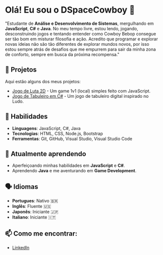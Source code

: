 # Olá! Eu sou o DSpaceCowboy 👋

"Estudante de **Análise e Desenvolvimento de Sistemas**, mergulhando em **JavaScript**, **C#** e **Java**. No meu tempo livre, estou lendo, jogando, desconstruindo jogos e tentando entender como Cowboy Bebop consegue ser tão bom em misturar filosofia e ação. Acredito que programar e explorar novas ideias não são tão diferentes de explorar mundos novos, por isso estou sempre atrás de desafios que me empurrem para sair da minha zona de conforto, sempre em busca da próxima recompensa."

## 🚀 Projetos

Aqui estão alguns dos meus projetos:

- [Jogo de Luta 2D](https://github.com/DSpaceCowboy/Fighting-Game) - Um game 1v1 (local) simples feito com JavaScript.
- [Jogo de Tabuleiro em C#](https://github.com/DSpaceCowboy/Ludo-Game) - Um jogo de tabuleiro digital inspirado no Ludo.

## 🔧 Habilidades

- **Linguagens**: JavaScript, C#, Java
- **Tecnologias**: HTML, CSS, Node.js, Bootstrap
- **Ferramentas**: Git, GitHub, Visual Studio, Visual Studio Code

## 🌱 Atualmente aprendendo

- Aperfeiçoando minhas habilidades em **JavaScript** e **C#**.
- Aprendendo **Java** e me aventurando em **Game Development**.

## 🗣 Idiomas

- **Portugues**: Nativo 🇧🇷
- **Inglês**: Fluente 🇺🇸
- **Japonês**: Iniciante 🇯🇵
- **Italiano**: Iniciante 🇮🇹


## 📫 Como me encontrar:

- [LinkedIn](www.linkedin.com/in/domiciano-vieira)


